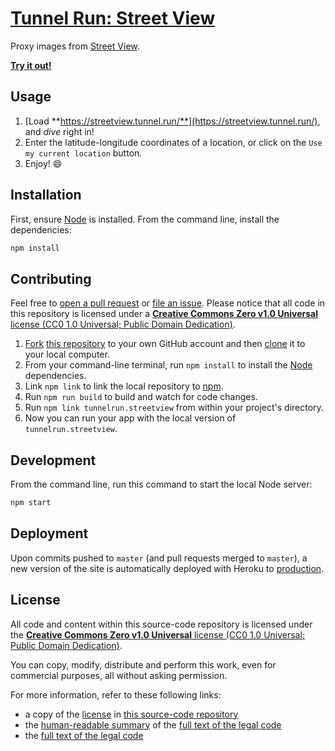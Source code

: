 # [Tunnel Run: Street View](https://streetview.tunnel.run/)

Proxy images from [Street View](https://www.google.com/streetview/).

**[Try it out!](https://streetview.tunnel.run/)**


## Usage

1. [Load **https://streetview.tunnel.run/**](https://streetview.tunnel.run/), and _dive_ right in!
2. Enter the latitude-longitude coordinates of a location, or click on the `Use my current location` button.
3. Enjoy! :smile:


## Installation

First, ensure [Node](https://nodejs.org/en/download/) is installed. From the command line, install the dependencies:

```sh
npm install
```


## Contributing

Feel free to [open a pull request](https://github.com/tunnelrun/streetview/pulls) or [file an issue](https://github.com/tunnelrun/streetview/issues/new). Please notice that all code in this repository is licensed under a [**Creative Commons Zero v1.0 Universal** license (CC0 1.0 Universal; Public Domain Dedication)](LICENSE.md).

1. [Fork](https://help.github.com/articles/fork-a-repo/) [this repository](https://github.com/tunnelrun/streetview/fork) to your own GitHub account and then [clone](https://help.github.com/articles/cloning-a-repository/) it to your local computer.
2. From your command-line terminal, run `npm install` to install the [Node](https://nodejs.org/en/download/) dependencies.
3. Link `npm link` to link the local repository to [npm](https://www.npmjs.com/).
4. Run `npm run build` to build and watch for code changes.
5. Run `npm link tunnelrun.streetview` from within your project's directory.
6. Now you can run your app with the local version of `tunnelrun.streetview`.


## Development

From the command line, run this command to start the local Node server:

```sh
npm start
```

## Deployment

Upon commits pushed to `master` (and pull requests merged to `master`), a new version of the site is automatically deployed with Heroku to [production](https://streetview.tunnel.run/).


## License

All code and content within this source-code repository is licensed under the [**Creative Commons Zero v1.0 Universal** license (CC0 1.0 Universal; Public Domain Dedication)](LICENSE.md).

You can copy, modify, distribute and perform this work, even for commercial purposes, all without asking permission.

For more information, refer to these following links:

* a copy of the [license](LICENSE.md) in [this source-code repository](https://github.com/tunnelrun/streetview)
* the [human-readable summary](https://creativecommons.org/publicdomain/zero/1.0/) of the [full text of the legal code](https://creativecommons.org/publicdomain/zero/1.0/legalcode)
* the [full text of the legal code](https://creativecommons.org/publicdomain/zero/1.0/legalcode)
